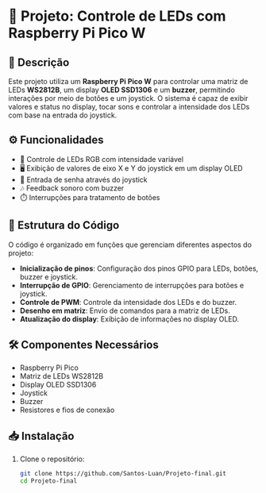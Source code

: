 # 🌟 Projeto: Controle de LEDs com Raspberry Pi Pico W

## 📖 Descrição

Este projeto utiliza um **Raspberry Pi Pico W** para controlar uma matriz de LEDs **WS2812B**, um display **OLED SSD1306** e um **buzzer**, permitindo interações por meio de botões e um joystick. O sistema é capaz de exibir valores e status no display, tocar sons e controlar a intensidade dos LEDs com base na entrada do joystick.

## ⚙️ Funcionalidades

- 🎨 Controle de LEDs RGB com intensidade variável
- 🖥️ Exibição de valores de eixo X e Y do joystick em um display OLED
- 🔐 Entrada de senha através do joystick
- 🎶 Feedback sonoro com buzzer
- ⏱️ Interrupções para tratamento de botões

## 📂 Estrutura do Código

O código é organizado em funções que gerenciam diferentes aspectos do projeto:

- **Inicialização de pinos**: Configuração dos pinos GPIO para LEDs, botões, buzzer e joystick.
- **Interrupção de GPIO**: Gerenciamento de interrupções para botões e joystick.
- **Controle de PWM**: Controle da intensidade dos LEDs e do buzzer.
- **Desenho em matriz**: Envio de comandos para a matriz de LEDs.
- **Atualização do display**: Exibição de informações no display OLED.

## 🛠️ Componentes Necessários

- Raspberry Pi Pico
- Matriz de LEDs WS2812B
- Display OLED SSD1306
- Joystick
- Buzzer
- Resistores e fios de conexão

## 📥 Instalação

1. Clone o repositório:
   ```bash
   git clone https://github.com/Santos-Luan/Projeto-final.git
   cd Projeto-final
   ```
